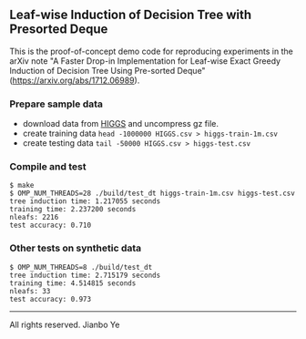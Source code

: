 ## Leaf-wise Induction of Decision Tree with Presorted Deque



This is the proof-of-concept demo code for reproducing experiments in the arXiv note "A Faster Drop-in Implementation for Leaf-wise Exact Greedy Induction of Decision Tree Using Pre-sorted Deque" (https://arxiv.org/abs/1712.06989).


### Prepare sample data

- download data from [HIGGS](https://archive.ics.uci.edu/ml/datasets/HIGGS) and uncompress gz file.
- create training data `head -1000000 HIGGS.csv > higgs-train-1m.csv`
- create testing data `tail -50000 HIGGS.csv > higgs-test.csv`


### Compile and test

```
$ make
$ OMP_NUM_THREADS=28 ./build/test_dt higgs-train-1m.csv higgs-test.csv
tree induction time: 1.217055 seconds
training time: 2.237200 seconds
nleafs: 2216 
test accuracy: 0.710
```

### Other tests on synthetic data
```
$ OMP_NUM_THREADS=8 ./build/test_dt
tree induction time: 2.715179 seconds
training time: 4.514815 seconds
nleafs: 33
test accuracy: 0.973
```
----
All rights reserved. Jianbo Ye
